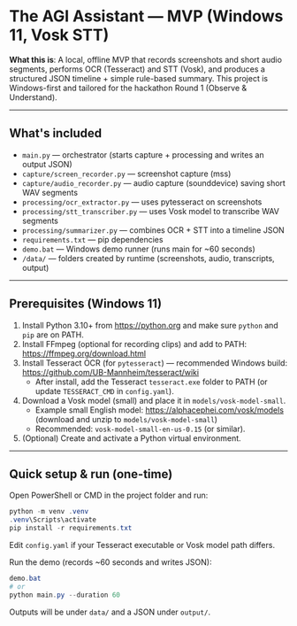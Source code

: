# The AGI Assistant — MVP (Windows 11, Vosk STT)

**What this is**: A local, offline MVP that records screenshots and short audio segments, performs OCR (Tesseract) and STT (Vosk), and produces a structured JSON timeline + simple rule-based summary. This project is Windows-first and tailored for the hackathon Round 1 (Observe & Understand).

---
## What's included
- `main.py` — orchestrator (starts capture + processing and writes an output JSON)
- `capture/screen_recorder.py` — screenshot capture (mss)
- `capture/audio_recorder.py` — audio capture (sounddevice) saving short WAV segments
- `processing/ocr_extractor.py` — uses pytesseract on screenshots
- `processing/stt_transcriber.py` — uses Vosk model to transcribe WAV segments
- `processing/summarizer.py` — combines OCR + STT into a timeline JSON
- `requirements.txt` — pip dependencies
- `demo.bat` — Windows demo runner (runs main for ~60 seconds)
- `/data/` — folders created by runtime (screenshots, audio, transcripts, output)

---
## Prerequisites (Windows 11)
1. Install Python 3.10+ from https://python.org and make sure `python` and `pip` are on PATH.
2. Install FFmpeg (optional for recording clips) and add to PATH: https://ffmpeg.org/download.html
3. Install Tesseract OCR (for `pytesseract`) — recommended Windows build: https://github.com/UB-Mannheim/tesseract/wiki
   - After install, add the Tesseract `tesseract.exe` folder to PATH (or update `TESSERACT_CMD` in `config.yaml`).
4. Download a Vosk model (small) and place it in `models/vosk-model-small`.
   - Example small English model: https://alphacephei.com/vosk/models (download and unzip to `models/vosk-model-small`)
   - Recommended: `vosk-model-small-en-us-0.15` (or similar).
5. (Optional) Create and activate a Python virtual environment.

---
## Quick setup & run (one-time)
Open PowerShell or CMD in the project folder and run:
```powershell
python -m venv .venv
.venv\Scripts\activate
pip install -r requirements.txt
```
Edit `config.yaml` if your Tesseract executable or Vosk model path differs.

Run the demo (records ~60 seconds and writes JSON):
```powershell
demo.bat
# or
python main.py --duration 60
```

Outputs will be under `data/` and a JSON under `output/`.
